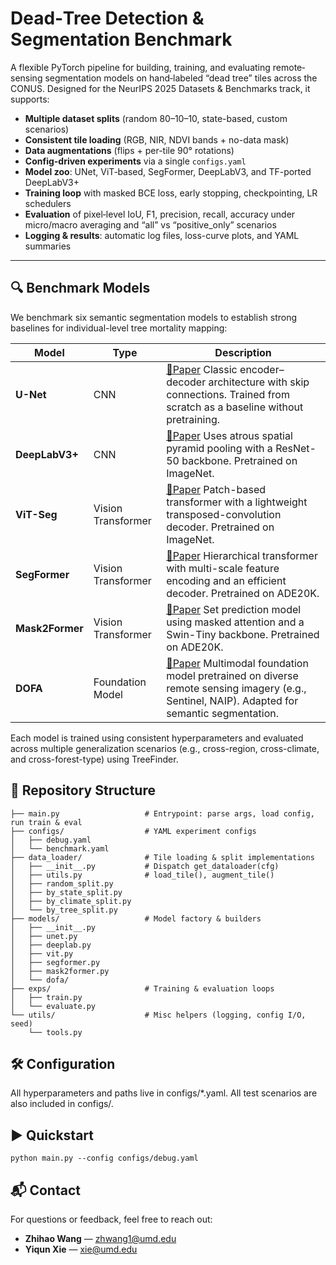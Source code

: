 # Dead‐Tree Detection & Segmentation Benchmark

A flexible PyTorch pipeline for building, training, and evaluating remote‐sensing segmentation models on hand‐labeled “dead tree” tiles across the CONUS. Designed for the NeurIPS 2025 Datasets & Benchmarks track, it supports:

- **Multiple dataset splits** (random 80–10–10, state-based, custom scenarios)  
- **Consistent tile loading** (RGB, NIR, NDVI bands + no-data mask)  
- **Data augmentations** (flips + per-tile 90° rotations)  
- **Config-driven experiments** via a single `configs.yaml`  
- **Model zoo**: UNet, ViT‐based, SegFormer, DeepLabV3, and TF-ported DeepLabV3+  
- **Training loop** with masked BCE loss, early stopping, checkpointing, LR schedulers  
- **Evaluation** of pixel‐level IoU, F1, precision, recall, accuracy under micro/macro averaging and “all” vs “positive_only” scenarios  
- **Logging & results**: automatic log files, loss-curve plots, and YAML summaries  

---


## 🔍 Benchmark Models

We benchmark six semantic segmentation models to establish strong baselines for individual-level tree mortality mapping:

| Model           | Type                 | Description |
|-----------------|----------------------|-------------|
| **U-Net**       | CNN                  | [📄Paper](https://arxiv.org/abs/1505.04597) Classic encoder–decoder architecture with skip connections. Trained from scratch as a baseline without pretraining. 
| **DeepLabV3+**  | CNN                  | [📄Paper](https://arxiv.org/abs/1802.02611v3) Uses atrous spatial pyramid pooling with a ResNet-50 backbone. Pretrained on ImageNet.
| **ViT-Seg**     | Vision Transformer   | [📄Paper](https://arxiv.org/abs/2010.11929) Patch-based transformer with a lightweight transposed-convolution decoder. Pretrained on ImageNet.
| **SegFormer**   | Vision Transformer   | [📄Paper](https://arxiv.org/abs/2105.15203) Hierarchical transformer with multi-scale feature encoding and an efficient decoder. Pretrained on ADE20K.
| **Mask2Former** | Vision Transformer   | [📄Paper](https://arxiv.org/abs/2112.01527) Set prediction model using masked attention and a Swin-Tiny backbone. Pretrained on ADE20K.
| **DOFA**        | Foundation Model     | [📄Paper](https://arxiv.org/abs/2403.15356) Multimodal foundation model pretrained on diverse remote sensing imagery (e.g., Sentinel, NAIP). Adapted for semantic segmentation.

Each model is trained using consistent hyperparameters and evaluated across multiple generalization scenarios (e.g., cross-region, cross-climate, and cross-forest-type) using TreeFinder.



## 📁 Repository Structure

```text
├── main.py                   # Entrypoint: parse args, load config, run train & eval  
├── configs/                  # YAML experiment configs  
│   ├── debug.yaml  
│   └── benchmark.yaml  
├── data_loader/              # Tile loading & split implementations  
│   ├── __init__.py           # Dispatch get_dataloader(cfg)  
│   ├── utils.py              # load_tile(), augment_tile()  
│   ├── random_split.py  
│   ├── by_state_split.py  
│   ├── by_climate_split.py  
│   └── by_tree_split.py  
├── models/                   # Model factory & builders  
│   ├── __init__.py
│   ├── unet.py  
│   ├── deeplab.py  
│   ├── vit.py 
│   ├── segformer.py 
│   ├── mask2former.py
│   └── dofa/             
├── exps/                     # Training & evaluation loops  
│   ├── train.py  
│   └── evaluate.py  
└── utils/                    # Misc helpers (logging, config I/O, seed)  
    └── tools.py 
```

## 🛠️ Configuration
All hyperparameters and paths live in configs/*.yaml. All test scenarios are also included in configs/.


## ▶️ Quickstart
```
python main.py --config configs/debug.yaml
```

## 📬 Contact

For questions or feedback, feel free to reach out:

- **Zhihao Wang** — [zhwang1@umd.edu](mailto:zhwang1@umd.edu)
- **Yiqun Xie** — [xie@umd.edu](mailto:xie@umd.edu)
